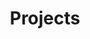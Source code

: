---
title: Projects
summary: Personal projects from the last couple years which cover a variety of technologies
comingSoon: true
lists:
- /projects:
    title: Project pages
childrenListTitle: Posts about %s
childrenLists:
- /projects:
    title: Other project pages
---